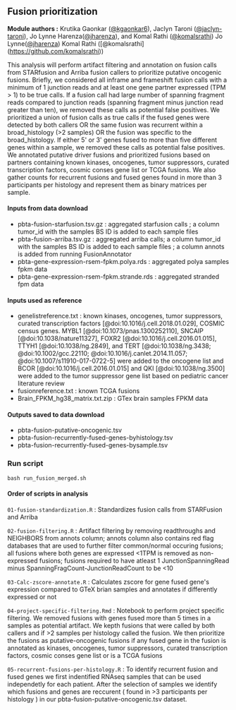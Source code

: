 ## Fusion prioritization

**Module authors :** Krutika Gaonkar ([@kgaonkar6](https://github.com/kgaonkar6)), Jaclyn Taroni ([@jaclyn-taroni](https://github.com/jaclyn-taroni)), Jo Lynne Harenza([@jharenza](https://github.com/jharenza)), and Komal Rathi ([@komalsrathi](https://github.com/komalsrathi))
Jo Lynne([@jharenza](https://github.com/jharenza))
Komal Rathi ([@komalsrathi] (https://github.com/komalsrathi))


This analysis will perform artifact filtering and annotation on fusion calls from STARfusion and Arriba fusion callers to prioritize putative oncogenic fusions. 
Briefly, we considered all inframe and frameshift fusion calls with a minimum of 1 junction reads and at least one gene partner expressed (TPM > 1) to be true calls. 
If a fusion call had large number of spanning fragment reads compared to junction reads (spanning fragment minus junction read greater than ten), we removed these calls as potential false positives. 
We prioritized a union of fusion calls as true calls if the fused genes were detected by both callers OR the same fusion was recurrent within a broad_histology (>2 samples) OR the fusion was specific to the broad_histology. 
If either 5' or 3' genes fused to more than five different genes within a sample, we removed these calls as potential false positives. 
We annotated putative driver fusions and prioritized fusions based on partners containing known kinases, oncogenes, tumor suppressors, curated transcription factors, cosmic conses gene list or TCGA fusions.
We also gather counts for recurrent fusions and fused genes found in more than 3 participants per histology and represent them as binary matrices per sample.

#### Inputs from data download
* pbta-fusion-starfusion.tsv.gz : aggregated starfusion calls ; a column tumor_id with the samples BS ID is added to each sample files
* pbta-fusion-arriba.tsv.gz : aggregated arriba calls; a column tumor_id with the samples BS ID is added to each sample files ; a column annots is added from running FusionAnnotator
* pbta-gene-expression-rsem-fpkm.polya.rds : aggregated polya samples fpkm data
* pbta-gene-expression-rsem-fpkm.strande.rds : aggregated stranded fpm data

#### Inputs used as reference
* genelistreference.txt : known kinases, oncogenes, tumor suppressors, curated transcription factors [@doi:10.1016/j.cell.2018.01.029], COSMIC census genes. MYBL1 [@doi:10.1073/pnas.1300252110], SNCAIP [@doi:10.1038/nature11327], FOXR2 [@doi:10.1016/j.cell.2016.01.015], TTYH1 [@doi:10.1038/ng.2849], and TERT [@doi:10.1038/ng.3438; @doi:10.1002/gcc.22110; @doi:10.1016/j.canlet.2014.11.057; @doi:10.1007/s11910-017-0722-5] were added to the oncogene list and BCOR [@doi:10.1016/j.cell.2016.01.015] and QKI [@doi:10.1038/ng.3500] were added to the tumor suppressor gene list based on pediatric cancer literature review
* fusionreference.txt :  known TCGA fusions
* Brain_FPKM_hg38_matrix.txt.zip : GTex brain samples FPKM data

#### Outputs saved to data download
* pbta-fusion-putative-oncogenic.tsv
* pbta-fusion-recurrently-fused-genes-byhistology.tsv
* pbta-fusion-recurrently-fused-genes-bysample.tsv

### Run script
`bash run_fusion_merged.sh` 

#### Order of scripts in analysis
`01-fusion-standardization.R` : Standardizes fusion calls from STARFusion and Arriba

`02-fusion-filtering.R` : Artifact filtering by removing readthroughs and NEIGHBORS from annots column; annots column also contains red flag databases that are used to further filter common/normal occuring fusions; all fusions where both genes are expressed <1TPM is removed as non-expressed fusions; fusions required to have atleast 1 JunctionSpanningRead minus  SpanningFragCount-JunctionReadCount to be <10

`03-Calc-zscore-annotate.R` : Calculates zscore for gene fused gene's expression compared to GTeX brian samples and annotates if differently expressed or not

`04-project-specific-filtering.Rmd` : Notebook to perform project specific filtering. We removed fusions with genes fused more than 5 times in a samples as potential artifact. We kepth fusions that were called by both callers and if >2 samples per histology called the fusion. We then prioritize the fusions as putative-oncogenic fusions if any fused gene in the fusion is annotated as kinases, oncogenes, tumor suppressors, curated transcription factors, cosmic conses gene list or is a TCGA fusions

`05-recurrent-fusions-per-histology.R` : To identify recurrent fusion and fused genes we first indentified RNAseq samples that can be used independetly for each patient. After the selection of samples we identify which fusions and genes are reccurent ( found in >3 participants per histology ) in our pbta-fusion-putative-oncogenic.tsv dataset.

